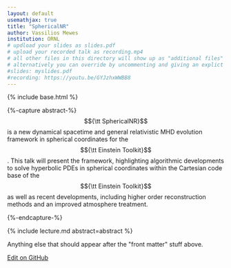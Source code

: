 ```yaml
---
layout: default
usemathjax: true
title: "SphericalNR"
author: Vassilios Mewes
institution: ORNL
# updload your slides as slides.pdf
# upload your recorded talk as recording.mp4
# all other files in this directory will show up as "additional files"
# alternatively you can override by uncommenting and giving an explict URL:
#slides: myslides.pdf
#recording: https://youtu.be/GYJzhxWWBB8
---
```

{% include base.html %}

{%-capture abstract-%}
$${\tt SphericalNR}$$ is a new dynamical spacetime and general relativistic 
MHD evolution framework in spherical coordinates for the $${\tt Einstein Toolkit}$$. 
This talk will present the framework, highlighting algorithmic developments to solve
hyperbolic PDEs in spherical coordinates within the Cartesian code base of the 
$${\tt Einstein Toolkit}$$ as well as recent developments, including higher order 
reconstruction methods and an improved atmosphere treatment. 

{%-endcapture-%}

<div class="col-xs-12" markdown="1">
{% include lecture.md abstract=abstract %}

Anything else that should appear after the "front matter" stuff above.

[Edit on GitHub](https://github.com/EinsteinToolkit/et2021uiuc/edit/master/{{page.path}})
</div>
